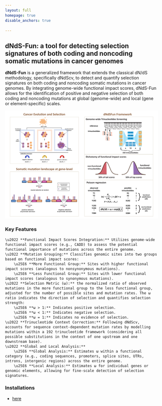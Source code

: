 ```yaml
---
layout: full
homepage: true
disable_anchors: true

---
```

## dNdS-Fun: a tool for detecting selection signatures of both coding and noncoding somatic mutations in cancer genomes
**dNdS-Fun** is a generalized framework that extends the classical dN/dS methodology, specifically dNdScv, to detect and quantify selection signatures on both coding and noncoding somatic mutations in cancer genomes. By integrating genome-wide functional impact scores, dNdS-Fun allows for the identification of positive and negative selection of both coding and noncoding mutations at global (genome-wide) and local (gene or element-specific) scales.

![iDEA\_pipeline](Overview2.jpg)

### Key Features
<!-- dNdS-Fun is a genome-wide `selection` detection algorithm, integrating established genome-wide functional impact scores into the conventional dN/dS framework for cancer genome study. dNdS-Fun significantly improves our understanding of selection in noncoding regions of cancer genomes, which account for more 98.5% of the genome than coding sequences. Similar to synonymous sites in dN/dS, dNdS-Fun define variants at the bottom 50% functional impact scores in whole genome, most of which are assumed selectively neutral, as nonfunctional class of sites to control background mutation rates; as nonsynonymous sites, other variants at the top 50% functional impact scores are defined as functional class of sites. Then, selection can be quantified as the ratio between the probability of a mutation occurring at either class of sites. To correct context-dependent effects of mutations, we also fit all 192 trinucleotide mutational types (all possible combinations for one base upstream and downstream from the mutant base in either transcribed or non-transcribed strand) in the model as previously described. 
-->

    \u2022 **Functional Impact Scores Integration:** Utilizes genome-wide functional impact scores (e.g., CADD) to assess the potential functional importance of mutations across the entire genome.
    \u2022 **Mutation Grouping:** Classifies genomic sites into two groups based on functional impact scores:
        \u25E6 **More Functional Group:** Sites with higher functional impact scores (analogous to nonsynonymous mutations).
        \u25E6 **Less Functional Group:** Sites with lower functional impact scores (analogous to synonymous mutations).
    \u2022 **Selection Metric (ω):** the normalized ratio of observed mutations in the more functional group to the less functional group, adjusted for the number of possible sites and mutation rates. The ω ratio indicates the direction of selection and quantifies selection strength:
        \u25E6 **ω > 1:** Indicates positive selection.
        \u25E6 **ω < 1:** Indicates negative selection.
        \u25E6 **ω = 1:** Indicates no evidence of selection.
    \u2022 **Trinucleotide Context Correction:** Following dNdScv, accounts for sequence context-dependent mutation rates by modelling mutations within a 192 trinucleotide framework (considering all possible substitutions in the context of one upstream and one downstream base).
    \u2022 **Global and Local Analysis:**
        \u25E6 **Global Analysis:** Estimates ω within a functional category (e.g., coding sequences, promoters, splice sites, UTRs, introns, intergenic regions) across the entire genome.
        \u25E6 **Local Analysis:** Estimates ω for individual genes or genomic elements, allowing for fine-scale detection of selection signatures.



### Installations
* [here](https://jianyanglab.github.io/dNdS-Fun/documentation/02_installation.html)

<!-- ### Example analysis
* [Example](https://jianyanglab.github.io/dNdS-Fun/documentation/04_Example.html) -->

